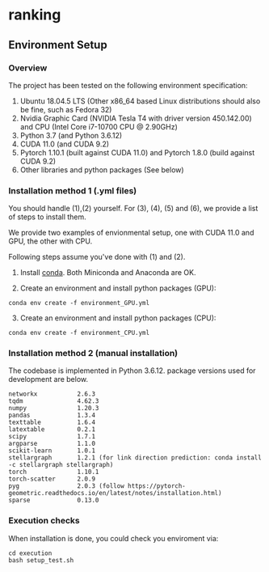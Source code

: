 # ranking

## Environment Setup
### Overview
<!-- The underlying project environment composes of following componenets: -->
The project has been tested on the following environment specification:
1. Ubuntu 18.04.5 LTS (Other x86_64 based Linux distributions should also be fine, such as Fedora 32)
2. Nvidia Graphic Card (NVIDIA Tesla T4 with driver version 450.142.00) and CPU (Intel Core i7-10700 CPU @ 2.90GHz)
3. Python 3.7 (and Python 3.6.12)
4. CUDA 11.0 (and CUDA 9.2)
5. Pytorch 1.10.1 (built against CUDA 11.0) and Pytorch 1.8.0 (build against CUDA 9.2)
6. Other libraries and python packages (See below)

### Installation method 1 (.yml files)
You should handle (1),(2) yourself. For (3), (4), (5) and (6), we provide a list of steps to install them.

<!-- We place those python packages that can be easily installed with one-line command in the requirement file for `pip` (`requirements_pip.txt`). For all other python packages, which are not so well maintained by [PyPI](https://pypi.org/), and all C/C++ libraries, we place in the conda requirement file (`requirements_conda.txt`). Therefore, you need to run both conda and pip to get necessary dependencies. -->

We provide two examples of envionmental setup, one with CUDA 11.0 and GPU, the other with CPU.

Following steps assume you've done with (1) and (2).
1. Install [conda](https://conda.io/projects/conda/en/latest/user-guide/install/index.html). Both Miniconda and Anaconda are OK.

2. Create an environment and install python packages (GPU):
```
conda env create -f environment_GPU.yml
```

3. Create an environment and install python packages (CPU):
```
conda env create -f environment_CPU.yml
```


### Installation method 2 (manual installation)
The codebase is implemented in Python 3.6.12. package versions used for development are below.
```
networkx           2.6.3
tqdm               4.62.3
numpy              1.20.3
pandas             1.3.4
texttable          1.6.4
latextable         0.2.1
scipy              1.7.1
argparse           1.1.0
scikit-learn       1.0.1
stellargraph       1.2.1 (for link direction prediction: conda install -c stellargraph stellargraph)
torch              1.10.1
torch-scatter      2.0.9
pyg                2.0.3 (follow https://pytorch-geometric.readthedocs.io/en/latest/notes/installation.html)
sparse             0.13.0
```

### Execution checks
When installation is done, you could check you enviroment via:
```
cd execution
bash setup_test.sh
```